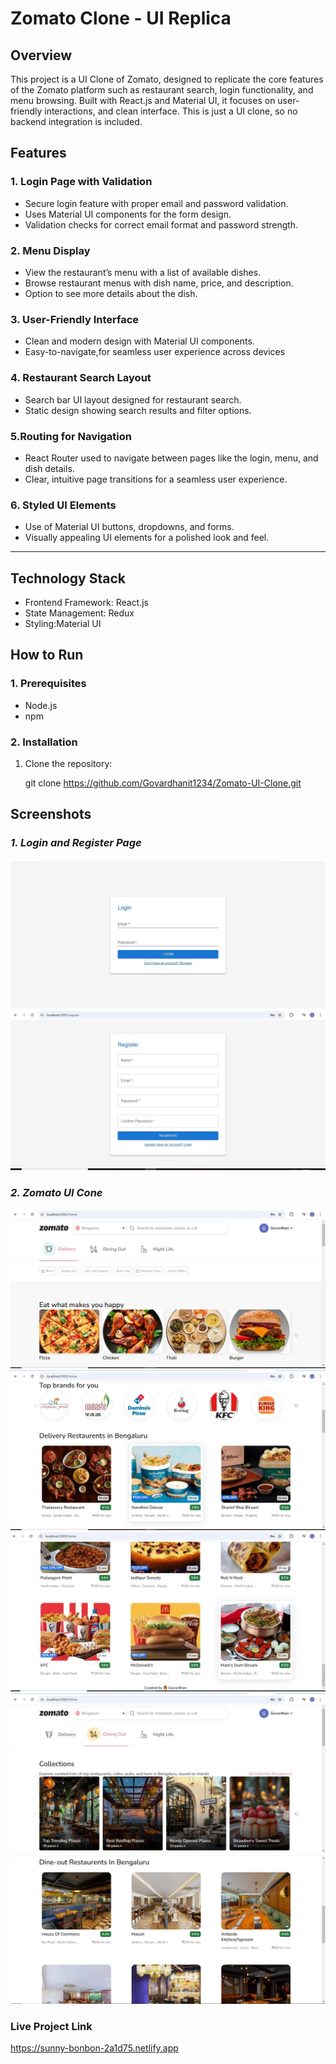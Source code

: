 # Zomato Clone - UI Replica

## Overview

This project is a UI Clone of Zomato, designed to replicate the core features of the Zomato platform such as restaurant search, login functionality, and menu browsing. Built with React.js and Material UI, it focuses on user-friendly interactions, and clean interface. This is just a UI clone, so no backend integration is included.

## Features

### 1. Login Page with Validation
- Secure login feature with proper email and password validation.
- Uses Material UI components for the form design.
- Validation checks for correct email format and password strength.

### 2. Menu Display
- View the restaurant’s menu with a list of available dishes.
- Browse restaurant menus with dish name, price, and description.
- Option to see more details about the dish.

### 3. User-Friendly Interface

- Clean and modern design with Material UI components.
- Easy-to-navigate,for seamless user experience across devices

### 4. Restaurant Search Layout
- Search bar UI layout designed for restaurant search.
- Static design showing search results and filter options.

### 5.Routing for Navigation
- React Router used to navigate between pages like the login, menu, and dish details.
- Clear, intuitive page transitions for a seamless user experience.

### 6. Styled UI Elements
- Use of Material UI buttons, dropdowns, and forms.
- Visually appealing UI elements for a polished look and feel.


---

## Technology Stack

- Frontend Framework: React.js
- State Management: Redux
- Styling:Material UI



## How to Run

### 1. Prerequisites
- Node.js 
- npm 

### 2. Installation
1. Clone the repository:
  
   git clone https://github.com/Govardhanit1234/Zomato-UI-Clone.git




## Screenshots

### *1. Login and Register  Page*
![User Login Page](./src/images/login_img.jpeg)
![User Register Page](./src/images/register_img.jpeg)


### *2. Zomato UI Cone*
![Zomato Delivery Page](./src/images/Delivery_tab1.jpeg)
![Zomato Delivery Pagee](./src/images/Delivery_tab2.jpeg)
![Zomato Delivery Page](./src/images/Delivery_tab3.jpeg)
![Zomato Dining Page](./src/images/Dining1.jpeg)
![Zomato Dining Page](./src/images/Dining2.jpeg)


### Live Project Link
https://sunny-bonbon-2a1d75.netlify.app